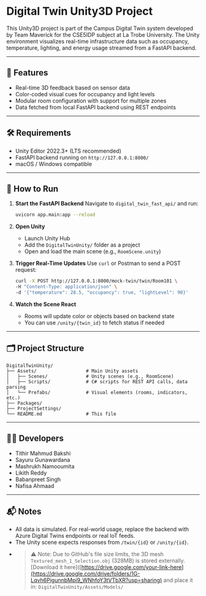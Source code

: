 # Digital Twin Unity3D Project

This Unity3D project is part of the Campus Digital Twin system developed by Team Maverick for the CSE5IDP subject at La Trobe University. The Unity environment visualizes real-time infrastructure data such as occupancy, temperature, lighting, and energy usage streamed from a FastAPI backend.

---

## 🧩 Features

- Real-time 3D feedback based on sensor data
- Color-coded visual cues for occupancy and light levels
- Modular room configuration with support for multiple zones
- Data fetched from local FastAPI backend using REST endpoints

---

## 🛠️ Requirements

- Unity Editor 2022.3+ (LTS recommended)
- FastAPI backend running on `http://127.0.0.1:8000/`
- macOS / Windows compatible

---

## 🚀 How to Run

1. **Start the FastAPI Backend**
   Navigate to `digital_twin_fast_api/` and run:
   ```bash
   uvicorn app.main:app --reload
   ```

2. **Open Unity**
   - Launch Unity Hub
   - Add the `DigitalTwinUnity/` folder as a project
   - Open and load the main scene (e.g., `RoomScene.unity`)

3. **Trigger Real-Time Updates**
   Use `curl` or Postman to send a POST request:
   ```bash
   curl -X POST http://127.0.0.1:8000/mock-twin/twin/Room101 \
   -H "Content-Type: application/json" \
   -d '{"temperature": 28.5, "occupancy": true, "lightLevel": 90}'
   ```

4. **Watch the Scene React**
   - Rooms will update color or objects based on backend state
   - You can use `/unity/{twin_id}` to fetch status if needed

---

## 🗂️ Project Structure

```
DigitalTwinUnity/
├── Assets/                  # Main Unity assets
│   ├── Scenes/              # Unity scenes (e.g., RoomScene)
│   ├── Scripts/             # C# scripts for REST API calls, data parsing
│   └── Prefabs/             # Visual elements (rooms, indicators, etc.)
├── Packages/
├── ProjectSettings/
└── README.md                # This file
```

---

## 👨‍💻 Developers

- Tithir Mahmud Bakshi  
- Sayuru Gunawardana  
- Mashrukh Namooumita  
- Likith Reddy  
- Babanpreet Singh  
- Nafisa Ahmaad  

---

## 📬 Notes

- All data is simulated. For real-world usage, replace the backend with Azure Digital Twins endpoints or real IoT feeds.
- The Unity scene expects responses from `/twin/{id}` or `/unity/{id}`.
- > ⚠️ Note: Due to GitHub's file size limits, the 3D mesh `Textured_mesh_1_Selection.obj` (328MB) is stored externally.  
[Download it here]([https://drive.google.com/your-link-here](https://drive.google.com/drive/folders/1G-Lqvh6PigunnbMpi9_WNhfoY3tVTbXR?usp=sharing) and place it in:
`DigitalTwinUnity/Assets/Models/`

